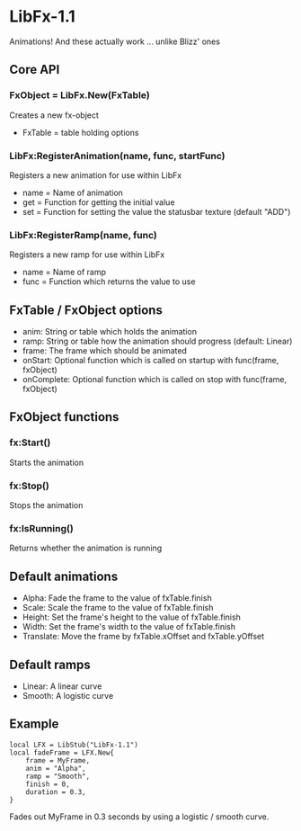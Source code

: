 LibFx-1.1
===============

Animations! And these actually work ... unlike Blizz' ones

Core API
--------

### FxObject = LibFx.New(FxTable) ###
Creates a new fx-object
*	FxTable = table holding options

### LibFx:RegisterAnimation(name, func, startFunc) ###
Registers a new animation for use within LibFx

*	name = Name of animation
*	get = Function for getting the initial value
*	set = Function for setting the value the statusbar texture (default "ADD")

### LibFx:RegisterRamp(name, func) ###
Registers a new ramp for use within LibFx

*	name = Name of ramp
*	func = Function which returns the value to use

FxTable / FxObject options
----------------
*	anim: String or table which holds the animation
*	ramp: String or table how the animation should progress (default: Linear)
*	frame: The frame which should be animated
*	onStart: Optional function which is called on startup  with func(frame, fxObject)
*	onComplete: Optional function which is called on stop with func(frame, fxObject)

FxObject functions
------------------
### fx:Start() ###
Starts the animation

### fx:Stop()
Stops the animation

### fx:IsRunning()
Returns whether the animation is running

Default animations
------------------
*	Alpha: Fade the frame to the value of fxTable.finish
*	Scale: Scale the frame to the value of fxTable.finish
*	Height: Set the frame's height to the value of fxTable.finish
*	Width: Set the frame's width to the value of fxTable.finish
*	Translate: Move the frame by fxTable.xOffset and fxTable.yOffset

Default ramps
-------------
*	Linear: A linear curve
*	Smooth:	A logistic curve

Example
-------
	local LFX = LibStub("LibFx-1.1")
	local fadeFrame = LFX.New{
		frame = MyFrame,
		anim = "Alpha",
		ramp = "Smooth",
		finish = 0,
		duration = 0.3,
	}
Fades out MyFrame in 0.3 seconds by using a logistic / smooth curve.